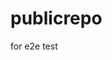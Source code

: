 # publicrepo
for e2e test






























































































































































































































































































































































































































































































































































































































































































































































































































































































































































































































































































































































































































































































































































































































































































































































































































































































































































































































































































































































































































































































































































































































































































































































































































































































































































































































































































































































































































































































































































































































































































































































































































